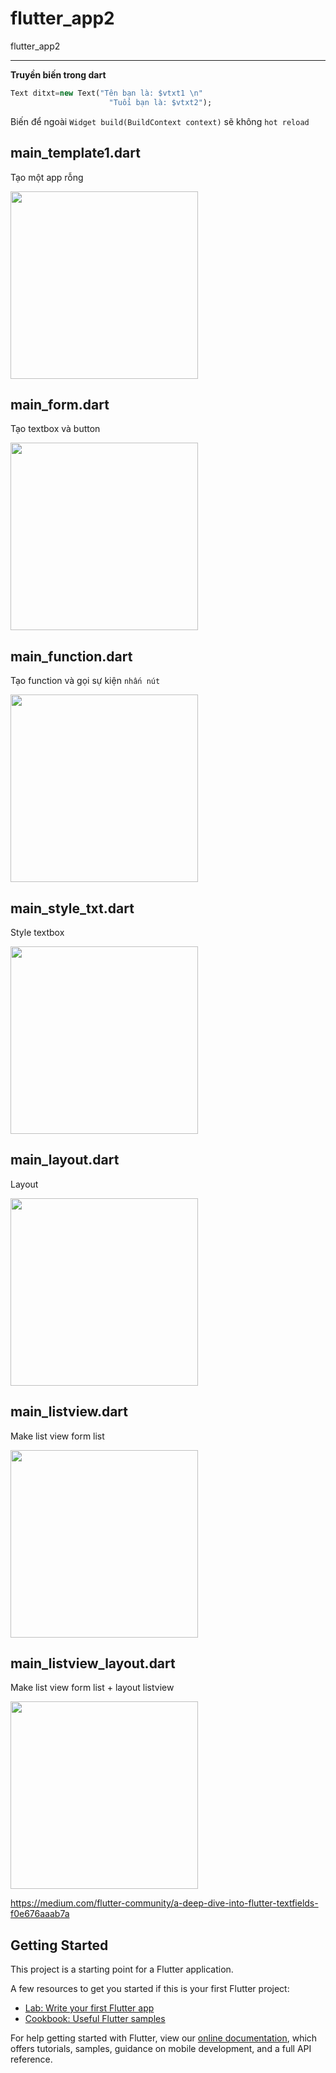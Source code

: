 # flutter_app2

flutter_app2

***

**Truyền biến trong dart**
```dart
Text ditxt=new Text("Tên bạn là: $vtxt1 \n"
                      "Tuổi bạn là: $vtxt2");
```

Biến để ngoài `Widget build(BuildContext context)` sẽ không `hot reload`

## main_template1.dart

Tạo một app rỗng

<img src="./img/Screenshot_1557980512.png" width="300px">

## main_form.dart

Tạo textbox và button

<img src="./img/Screenshot_1557980587.png" width="300px">

## main_function.dart

Tạo function và gọi sự kiện `nhấn nút`

<img src="./img/Screenshot_1557980616.png" width="300px">

## main_style_txt.dart

Style textbox

<img src="./img/Screenshot_1557980642.png" width="300px">

## main_layout.dart

Layout

<img src="./img/Screenshot_1557980683.png" width="300px">

## main_listview.dart

Make list view form list

<img src="./img/Screenshot_1557980705.png" width="300px">

## main_listview_layout.dart

Make list view form list + layout listview

<img src="./img/Screenshot_1557980725.png" width="300px">

https://medium.com/flutter-community/a-deep-dive-into-flutter-textfields-f0e676aaab7a

## Getting Started

This project is a starting point for a Flutter application.

A few resources to get you started if this is your first Flutter project:

- [Lab: Write your first Flutter app](https://flutter.io/docs/get-started/codelab)
- [Cookbook: Useful Flutter samples](https://flutter.io/docs/cookbook)

For help getting started with Flutter, view our 
[online documentation](https://flutter.io/docs), which offers tutorials, 
samples, guidance on mobile development, and a full API reference.
